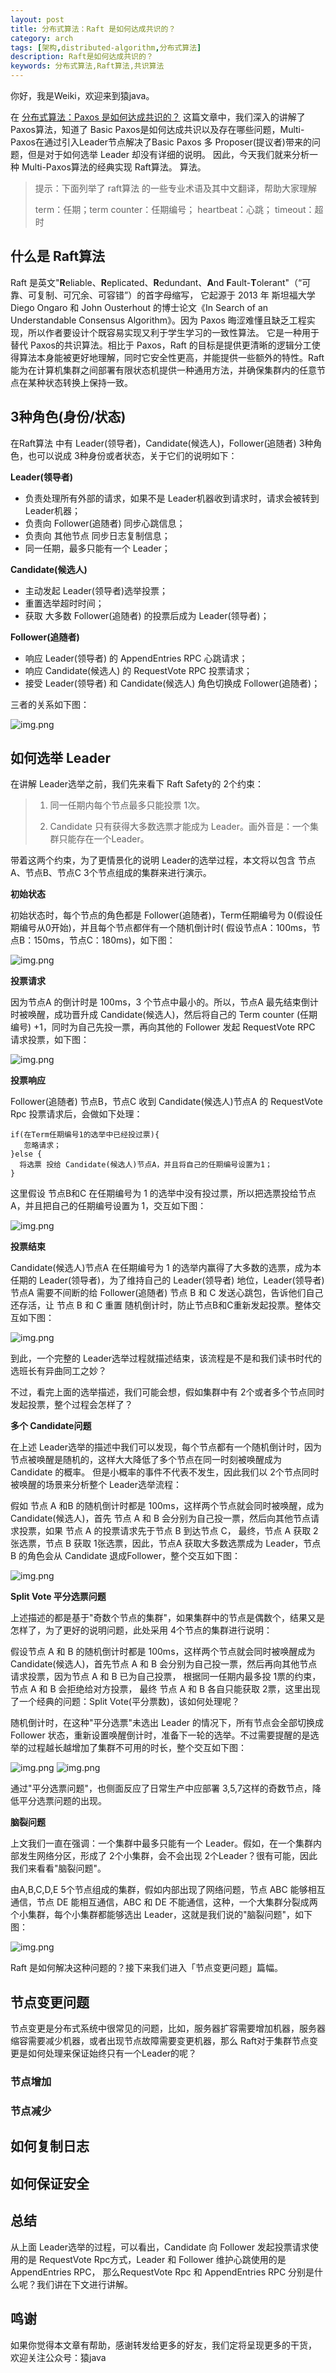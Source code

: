 ```yaml
---
layout: post
title: 分布式算法：Raft 是如何达成共识的？
category: arch
tags: [架构,distributed-algorithm,分布式算法]
description: Raft是如何达成共识的？
keywords: 分布式算法,Raft算法,共识算法
---
```


你好，我是Weiki，欢迎来到猿java。

在 [分布式算法：Paxos 是如何达成共识的？](https://www.yuanjava.cn/posts/paxos-protocol/) 这篇文章中，我们深入的讲解了
Paxos算法，知道了 Basic Paxos是如何达成共识以及存在哪些问题，Multi-Paxos在通过引入Leader节点解决了Basic Paxos 多 Proposer(提议者)带来的问题，但是对于如何选举 Leader 却没有详细的说明。
因此，今天我们就来分析一种 Multi-Paxos算法的经典实现 Raft算法。
算法。


> 提示：下面列举了 raft算法 的一些专业术语及其中文翻译，帮助大家理解
>
> term：任期；term counter：任期编号； heartbeat：心跳； timeout：超时

## 什么是 Raft算法

Raft 是英文"**R**eliable、**R**eplicated、**R**edundant、**A**nd **F**ault-**T**olerant"（“可靠、可复制、可冗余、可容错”）的首字母缩写， 它起源于 2013 年 斯坦福大学 Diego Ongaro 和 John Ousterhout 的博士论文《In Search of an Understandable Consensus Algorithm》。因为 Paxos 晦涩难懂且缺乏工程实现，所以作者要设计个既容易实现又利于学生学习的一致性算法。
它是一种用于替代 Paxos的共识算法。相比于 Paxos，Raft 的目标是提供更清晰的逻辑分工使得算法本身能被更好地理解，同时它安全性更高，并能提供一些额外的特性。Raft 能为在计算机集群之间部署有限状态机提供一种通用方法，并确保集群内的任意节点在某种状态转换上保持一致。

## 3种角色(身份/状态)

在Raft算法 中有 Leader(领导者)，Candidate(候选人)，Follower(追随者) 3种角色，也可以说成 3种身份或者状态，关于它们的说明如下：

**Leader(领导者)**

- 负责处理所有外部的请求，如果不是 Leader机器收到请求时，请求会被转到 Leader机器；
- 负责向 Follower(追随者) 同步心跳信息；
- 负责向 其他节点 同步日志复制信息；
- 同一任期，最多只能有一个 Leader；

**Candidate(候选人)**

- 主动发起 Leader(领导者)选举投票；
- 重置选举超时时间；
- 获取 大多数 Follower(追随者) 的投票后成为 Leader(领导者)；

**Follower(追随者)**

- 响应 Leader(领导者) 的 AppendEntries RPC 心跳请求；
- 响应 Candidate(候选人) 的 RequestVote RPC 投票请求；
- 接受 Leader(领导者) 和 Candidate(候选人) 角色切换成 Follower(追随者)；

三者的关系如下图：

![img.png](http://127.0.0.1:4000/assets/md/framework/raft-roles.png)

## 如何选举 Leader

在讲解 Leader选举之前，我们先来看下 Raft Safety的 2个约束：

> 1. 同一任期内每个节点最多只能投票 1次。
>
> 2. Candidate 只有获得大多数选票才能成为 Leader。画外音是：一个集群只能存在一个Leader。

带着这两个约束，为了更情景化的说明 Leader的选举过程，本文将以包含 节点A、节点B、节点C 3个节点组成的集群来进行演示。

**初始状态**

初始状态时，每个节点的角色都是 Follower(追随者)，Term任期编号为 0(假设任期编号从0开始)，并且每个节点都伴有一个随机倒计时(
假设节点A：100ms，节点B：150ms，节点C：180ms)，如下图：

![img.png](http://127.0.0.1:4000/assets/md/framework/raft-leader-init.png)

**投票请求**

因为节点A 的倒计时是 100ms，3 个节点中最小的。所以，节点A 最先结束倒计时被唤醒，成功晋升成 Candidate(候选人)，然后将自己的 Term counter
(任期编号) +1，同时为自己先投一票，再向其他的 Follower 发起 RequestVote RPC 请求投票，如下图：

![img.png](http://127.0.0.1:4000/assets/md/framework/raft-leader-req.png)

**投票响应**

Follower(追随者) 节点B，节点C 收到 Candidate(候选人)节点A 的 RequestVote Rpc 投票请求后，会做如下处理：
```text
if(在Term任期编号1的选举中已经投过票){
   忽略请求；
}else {
  将选票 投给 Candidate(候选人)节点A，并且将自己的任期编号设置为1；
}
```
这里假设 节点B和C 在任期编号为 1 的选举中没有投过票，所以把选票投给节点A，并且把自己的任期编号设置为 1，交互如下图：

![img.png](http://127.0.0.1:4000/assets/md/framework/raft-leader-resp.png)

**投票结束**

Candidate(候选人)节点A 在任期编号为 1 的选举内赢得了大多数的选票，成为本任期的 Leader(领导者)，为了维持自己的 Leader(领导者)
地位，Leader(领导者)节点A 需要不间断的给 Follower(追随者) 节点 B 和 C 发送心跳包，告诉他们自己还存活，让 节点 B 和 C 重置
随机倒计时，防止节点B和C重新发起投票。整体交互如下图：

![img.png](http://127.0.0.1:4000/assets/md/framework/raft-leader-heart.png)


到此，一个完整的 Leader选举过程就描述结束，该流程是不是和我们读书时代的选班长有异曲同工之妙？


不过，看完上面的选举描述，我们可能会想，假如集群中有 2个或者多个节点同时发起投票，整个过程会怎样了？

**多个 Candidate问题**

在上述 Leader选举的描述中我们可以发现，每个节点都有一个随机倒计时，因为节点被唤醒是随机的，这样大大降低了多个节点在同一时刻被唤醒成为 Candidate 的概率。
但是小概率的事件不代表不发生，因此我们以 2个节点同时被唤醒的场景来分析整个 Leader选举流程：

假如 节点 A 和B 的随机倒计时都是 100ms，这样两个节点就会同时被唤醒，成为 Candidate(候选人)，首先 节点 A 和 B 会分别为自己投一票，然后向其他节点请求投票，如果 节点 A 的投票请求先于节点 B 到达节点 C，
最终，节点 A 获取 2张选票，节点 B 获取 1张选票，因此，节点A 获取大多数选票成为 Leader，节点B 的角色会从 Candidate 退成Follower，整个交互如下图：

![img.png](http://127.0.0.1:4000/assets/md/framework/raft-leader-two-candidate.png)

**Split Vote 平分选票问题**

上述描述的都是基于"奇数个节点的集群"，如果集群中的节点是偶数个，结果又是怎样了，为了更好的说明问题，此处采用 4个节点的集群进行说明：

假设节点 A 和 B 的随机倒计时都是 100ms，这样两个节点就会同时被唤醒成为 Candidate(候选人)，首先节点 A 和 B 会分别为自己投一票，然后再向其他节点请求投票，因为节点 A 和 B 已为自己投票，
根据同一任期内最多投 1票的约束，节点 A 和 B 会拒绝给对方投票， 最终 节点 A 和 B 各自只能获取 2票，这里出现了一个经典的问题：Split Vote(平分票数)，该如何处理呢？

随机倒计时，在这种"平分选票"未选出 Leader 的情况下，所有节点会全部切换成 Follower 状态，重新设置唤醒倒计时，准备下一轮的选举。不过需要提醒的是选举的过程越长越增加了集群不可用的时长，整个交互如下图：

![img.png](http://127.0.0.1:4000/assets/md/framework/raft-leader-4-server.png)
![img.png](http://127.0.0.1:4000/assets/md/framework/raft-leader-4-server2.png)

通过"平分选票问题"，也侧面反应了日常生产中应部署 3,5,7这样的奇数节点，降低平分选票问题的出现。

**脑裂问题**

上文我们一直在强调：一个集群中最多只能有一个 Leader。假如，在一个集群内部发生网络分区，形成了 2个小集群，会不会出现 2个Leader？很有可能，因此我们来看看"脑裂问题"。

由A,B,C,D,E 5个节点组成的集群，假如内部出现了网络问题，节点 ABC 能够相互通信，节点 DE 能相互通信，ABC 和 DE 不能通信，这种，一个大集群分裂成两个小集群，每个小集群都能够选出 Leader，这就是我们说的"脑裂问题"，如下图：

![img.png](http://127.0.0.1:4000/assets/md/framework/raft-rupture.png)

Raft 是如何解决这种问题的？接下来我们进入「节点变更问题」篇幅。


## 节点变更问题

节点变更是分布式系统中很常见的问题，比如，服务器扩容需要增加机器，服务器缩容需要减少机器，或者出现节点故障需要变更机器，那么 Raft对于集群节点变更是如何处理来保证始终只有一个Leader的呢？

### 节点增加


### 节点减少


## 如何复制日志

## 如何保证安全

## 总结







从上面 Leader选举的过程，可以看出，Candidate 向 Follower 发起投票请求使用的是 RequestVote Rpc方式，Leader 和 Follower 维护心跳使用的是 AppendEntries RPC，
那么RequestVote Rpc 和 AppendEntries RPC 分别是什么呢？我们讲在下文进行讲解。
## 鸣谢

如果你觉得本文章有帮助，感谢转发给更多的好友，我们定将呈现更多的干货， 欢迎关注公众号：猿java

